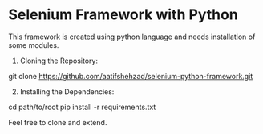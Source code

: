 # Selenium Framework with Python

This framework is created using python language and needs installation of some modules.

1. Cloning the Repository:

  git clone https://github.com/aatifshehzad/selenium-python-framework.git

2. Installing the Dependencies:

  cd path/to/root
  pip install -r requirements.txt
  
Feel free to clone and extend.
 
